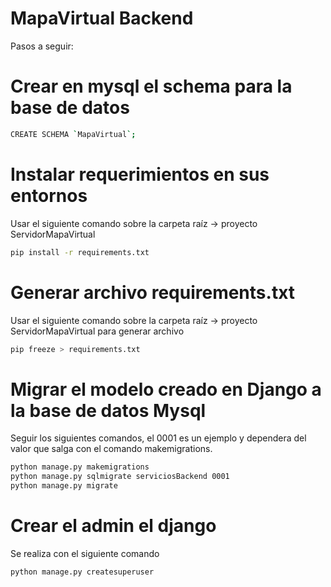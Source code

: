 # MapaVirtual Backend
Pasos a seguir:

# Crear en mysql el schema para la base de datos
```bash
CREATE SCHEMA `MapaVirtual`;
```

# Instalar requerimientos en sus entornos
Usar el siguiente comando sobre la carpeta raíz -> proyecto ServidorMapaVirtual
```bash
pip install -r requirements.txt
```

# Generar archivo requirements.txt
Usar el siguiente comando sobre la carpeta raíz -> proyecto ServidorMapaVirtual para generar archivo
```bash
pip freeze > requirements.txt
```

# Migrar el modelo creado en Django a la base de datos Mysql
Seguir los siguientes comandos, el 0001 es un ejemplo y dependera del valor que salga con el comando makemigrations.
```bash
python manage.py makemigrations
python manage.py sqlmigrate serviciosBackend 0001
python manage.py migrate
```
# Crear el admin el django
Se realiza con el siguiente comando
```bash
python manage.py createsuperuser
```